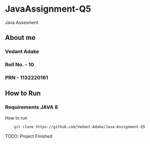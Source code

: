 # JavaAssignment-Q5
Java Assesment 

## About me
### Vedant Adake
### Roll No. - 10
### PRN - 1132220161

## How to Run 

### Requirements JAVA 8 
How to run 
```Bash
    git clone https://github.com/Vedant-Adake/Java-Assignment-Q5
```
TODO: Project Finished
